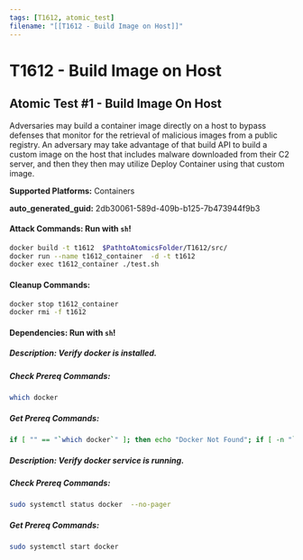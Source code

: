 ```yaml
---
tags: [T1612, atomic_test]
filename: "[[T1612 - Build Image on Host]]"
---
```

# T1612 - Build Image on Host

## Atomic Test #1 - Build Image On Host
Adversaries may build a container image directly on a host to bypass defenses that monitor for the retrieval of malicious images from a public registry. An adversary may take advantage of that build API to build a custom image on the host that includes malware downloaded from their C2 server, and then they then may utilize Deploy Container using that custom image.

**Supported Platforms:** Containers


**auto_generated_guid:** 2db30061-589d-409b-b125-7b473944f9b3






#### Attack Commands: Run with `sh`! 


```sh
docker build -t t1612  $PathtoAtomicsFolder/T1612/src/
docker run --name t1612_container  -d -t t1612
docker exec t1612_container ./test.sh
```

#### Cleanup Commands:
```sh
docker stop t1612_container
docker rmi -f t1612
```



#### Dependencies:  Run with `sh`!
##### Description: Verify docker is installed.
##### Check Prereq Commands:
```sh
which docker
```
##### Get Prereq Commands:
```sh
if [ "" == "`which docker`" ]; then echo "Docker Not Found"; if [ -n "`which apt-get`" ]; then sudo apt-get -y install docker ; elif [ -n "`which yum`" ]; then sudo yum -y install docker ; fi ; else echo "Docker installed"; fi
```
##### Description: Verify docker service is running.
##### Check Prereq Commands:
```sh
sudo systemctl status docker  --no-pager
```
##### Get Prereq Commands:
```sh
sudo systemctl start docker
```




<br/>
